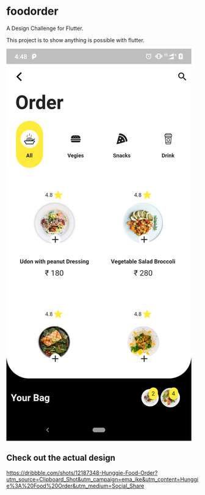 # foodorder

A Design Challenge for Flutter.

This project is to show anything is possible with flutter.

![Test Image 6](assets/screenshot.png)

## Check out the actual design

https://dribbble.com/shots/12187348-Hunggie-Food-Order?utm_source=Clipboard_Shot&utm_campaign=ema_ike&utm_content=Hunggie%3A%20Food%20Order&utm_medium=Social_Share